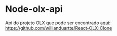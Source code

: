 # Node-olx-api

Api do projeto OLX que pode ser encontrado aqui: https://github.com/willianduartte/React-OLX-Clone
